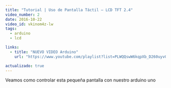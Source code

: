 ```yaml
---
title: "Tutorial | Uso de Pantalla Táctil – LCD TFT 2.4"
video_number: 2
date: 2016-10-22
video_id: vkinom4z-lw
tags:
  - arduino
  - lcd

links:
  - title: "NUEVO VIDEO Arduino"
    url: "https://www.youtube.com/playlist?list=PLWQQswW6kqpXb_D260uyv0f7b-in6Va6F"

actualizado: true
---
```


Veamos como controlar esta pequeña pantalla con nuestro arduino uno
